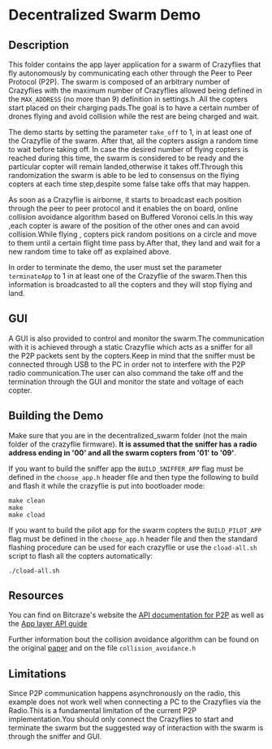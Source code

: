 # Decentralized Swarm Demo

## Description

This folder contains the app layer application for a swarm of Crazyflies that fly autonomously by communicating each other through the Peer to Peer Protocol (P2P). The swarm is composed of an arbitrary  number of Crazyflies with the maximum number of Crazyflies allowed being defined in the `MAX_ADDRESS` (no more than 9) definition in settings.h .All the copters start placed on their charging pads.The goal is to have a certain number of drones flying and avoid collision  while the rest are being charged and wait.

The demo starts by setting the parameter  `take_off`  to 1, in  at least one of the Crazyflie of the swarm. After that, all the copters assign a random time to wait before taking off. In case the desired number of flying copters is reached during this time, the swarm is considered to be ready and the particular copter will remain landed,otherwise it takes off.Through this randomization the swarm is able to be led to consensus on the flying copters at each time step,despite some false take offs that may happen.

As soon as a Crazyflie is airborne, it starts to broadcast each position through the peer to peer protocol and it enables the on board, online collision avoidance algorithm based on Buffered Voronoi cells.In this way ,each copter is aware of the position of the other ones and can avoid collision.While flying , copters pick random positions on a circle and move to them until a certain flight time pass by.After that, they land and wait for a new random time to take off as explained above.

In order to terminate the demo, the user must set the parameter `terminateApp` to 1 in at least one of the Crazyflie of the swarm.Then this information is broadcasted to all the copters and they will stop flying and land.

## GUI
A GUI is also provided to control and monitor the swarm.The communication with it is achieved through a static Crazyflie which acts as a sniffer for all the P2P packets sent by the copters.Keep in mind that the sniffer must be connected through USB to the PC in order not to interfere with the P2P radio communication.The user can also command the take off and the termination through the GUI and monitor the state and voltage of each copter.


## Building the Demo
Make sure that you are in the decentralized_swarm folder (not the main folder of the crazyflie firmware). **It is assumed that the sniffer has a radio address ending in '00' and all the swarm copters from '01' to '09'**.

If you want to build the sniffer app the `BUILD_SNIFFER_APP` flag must be defined in the `choose_app.h` header file and then type the following to build and flash it while the crazyflie is put into bootloader mode:
```
make clean
make 
make cload
```

If you want to build the pilot app for the swarm copters the `BUILD_PILOT_APP` flag must be defined in the `choose_app.h` header file and then the standard flashing procedure can be used for each crazyflie or use the `cload-all.sh` script to flash all the copters automatically:
```
./cload-all.sh
```

## Resources
You can find on Bitcraze's website the [API documentation for P2P](https://www.bitcraze.io/documentation/repository/crazyflie-firmware/master/functional-areas/p2p_api/) as well as the [App layer API guide](https://www.bitcraze.io/documentation/repository/crazyflie-firmware/master/userguides/app_layer/)

Further information bout the collision avoidance algorithm can be found on the original [paper](https://web.stanford.edu/~schwager/MyPapers/ZhouEtAlRAL17CollisionAvoidance.pdf) and on the file  ``collision_avoidance.h``

## Limitations

Since P2P communication happens asynchronously on the radio, this example does not work well when connecting a PC to the Crazyflies via the Radio.This is a fundamental limitation of the current P2P implementation.You should only connect the Crazyflies to start and terminate the swarm but the suggested way of interaction with the swarm is through the sniffer and GUI.
